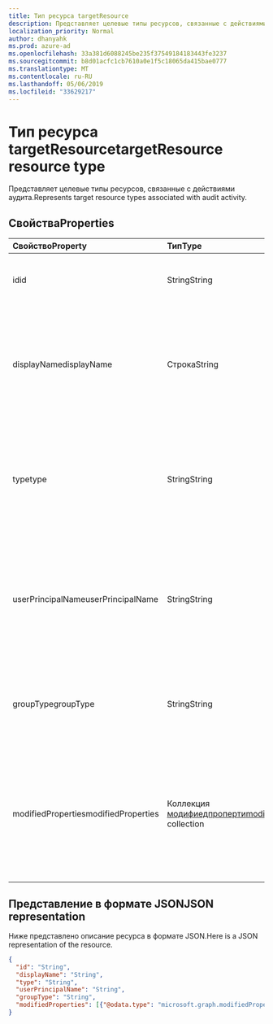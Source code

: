 ```yaml
---
title: Тип ресурса targetResource
description: Представляет целевые типы ресурсов, связанные с действиями аудита.
localization_priority: Normal
author: dhanyahk
ms.prod: azure-ad
ms.openlocfilehash: 33a381d6088245be235f37549184183443fe3237
ms.sourcegitcommit: b8d01acfc1cb7610a0e1f5c18065da415bae0777
ms.translationtype: MT
ms.contentlocale: ru-RU
ms.lasthandoff: 05/06/2019
ms.locfileid: "33629217"
---
```

# <a name="targetresource-resource-type"></a><span data-ttu-id="7a90c-103">Тип ресурса targetResource</span><span class="sxs-lookup"><span data-stu-id="7a90c-103">targetResource resource type</span></span>

<span data-ttu-id="7a90c-104">Представляет целевые типы ресурсов, связанные с действиями аудита.</span><span class="sxs-lookup"><span data-stu-id="7a90c-104">Represents target resource types associated with audit activity.</span></span> 

## <a name="properties"></a><span data-ttu-id="7a90c-105">Свойства</span><span class="sxs-lookup"><span data-stu-id="7a90c-105">Properties</span></span>

| <span data-ttu-id="7a90c-106">Свойство</span><span class="sxs-lookup"><span data-stu-id="7a90c-106">Property</span></span>     | <span data-ttu-id="7a90c-107">Тип</span><span class="sxs-lookup"><span data-stu-id="7a90c-107">Type</span></span>   |<span data-ttu-id="7a90c-108">Описание</span><span class="sxs-lookup"><span data-stu-id="7a90c-108">Description</span></span>|
|:---------------|:--------|:----------|
|<span data-ttu-id="7a90c-109">id</span><span class="sxs-lookup"><span data-stu-id="7a90c-109">id</span></span>|<span data-ttu-id="7a90c-110">String</span><span class="sxs-lookup"><span data-stu-id="7a90c-110">String</span></span>|<span data-ttu-id="7a90c-111">Указывает уникальный идентификатор ресурса.</span><span class="sxs-lookup"><span data-stu-id="7a90c-111">Indicates the unique ID of the resource.</span></span>|
|<span data-ttu-id="7a90c-112">displayName</span><span class="sxs-lookup"><span data-stu-id="7a90c-112">displayName</span></span>|<span data-ttu-id="7a90c-113">Строка</span><span class="sxs-lookup"><span data-stu-id="7a90c-113">String</span></span>|<span data-ttu-id="7a90c-114">Указывает отображаемое имя, заданное для ресурса.</span><span class="sxs-lookup"><span data-stu-id="7a90c-114">Indicates the visible name defined for the resource.</span></span> <span data-ttu-id="7a90c-115">Обычно указывается при создании ресурса.</span><span class="sxs-lookup"><span data-stu-id="7a90c-115">Typically specified when the resource is created.</span></span>|
|<span data-ttu-id="7a90c-116">type</span><span class="sxs-lookup"><span data-stu-id="7a90c-116">type</span></span>|<span data-ttu-id="7a90c-117">String</span><span class="sxs-lookup"><span data-stu-id="7a90c-117">String</span></span>|<span data-ttu-id="7a90c-118">Описывает тип ресурса.</span><span class="sxs-lookup"><span data-stu-id="7a90c-118">Describes the resource type.</span></span>  <span data-ttu-id="7a90c-119">Примеры значений: `Application`, `Group` `ServicePrincipal`, и `User`.</span><span class="sxs-lookup"><span data-stu-id="7a90c-119">Example values include `Application`, `Group`, `ServicePrincipal`, and `User`.</span></span>|
|<span data-ttu-id="7a90c-120">userPrincipalName</span><span class="sxs-lookup"><span data-stu-id="7a90c-120">userPrincipalName</span></span>|<span data-ttu-id="7a90c-121">String</span><span class="sxs-lookup"><span data-stu-id="7a90c-121">String</span></span>|<span data-ttu-id="7a90c-122">Если \*\*\*\* для `User`параметра Type задано значение, включается имя пользователя, инициировавшего действие; `null` для других типов.</span><span class="sxs-lookup"><span data-stu-id="7a90c-122">When **type** is set to `User`, this includes the user name that initiated the action; `null` for other types.</span></span>|
|<span data-ttu-id="7a90c-123">groupType</span><span class="sxs-lookup"><span data-stu-id="7a90c-123">groupType</span></span>|<span data-ttu-id="7a90c-124">String</span><span class="sxs-lookup"><span data-stu-id="7a90c-124">String</span></span>|<span data-ttu-id="7a90c-125">Если \*\*\*\* для `Group`параметра Type задано значение, это указывает тип группы.</span><span class="sxs-lookup"><span data-stu-id="7a90c-125">When **type** is set to `Group`, this indicates the group type.</span></span>|
|<span data-ttu-id="7a90c-126">modifiedProperties</span><span class="sxs-lookup"><span data-stu-id="7a90c-126">modifiedProperties</span></span>|<span data-ttu-id="7a90c-127">Коллекция [модифиедпроперти](modifiedproperty.md)</span><span class="sxs-lookup"><span data-stu-id="7a90c-127">[modifiedProperty](modifiedproperty.md) collection</span></span>|<span data-ttu-id="7a90c-128">Указывает имя, старое значение и новое значение каждого атрибута, который изменился.</span><span class="sxs-lookup"><span data-stu-id="7a90c-128">Indicates name, old value and new value of each attribute that changed.</span></span> <span data-ttu-id="7a90c-129">Значения свойств зависят от **типа**операции.</span><span class="sxs-lookup"><span data-stu-id="7a90c-129">Property values depend on the operation **type**.</span></span>|

## <a name="json-representation"></a><span data-ttu-id="7a90c-130">Представление в формате JSON</span><span class="sxs-lookup"><span data-stu-id="7a90c-130">JSON representation</span></span>

<span data-ttu-id="7a90c-131">Ниже представлено описание ресурса в формате JSON.</span><span class="sxs-lookup"><span data-stu-id="7a90c-131">Here is a JSON representation of the resource.</span></span>

<!-- {
  "blockType": "resource",
  "optionalProperties": [

  ],
  "@odata.type": "microsoft.graph.targetResource"
}-->

```json
{
  "id": "String",
  "displayName": "String",
  "type": "String",
  "userPrincipalName": "String",
  "groupType": "String",
  "modifiedProperties": [{"@odata.type": "microsoft.graph.modifiedProperty"}]
}
```


<!-- uuid: 8fcb5dbc-d5aa-4681-8e31-b001d5168d79
2015-10-25 14:57:30 UTC -->
<!-- {
  "type": "#page.annotation",
  "description": "targetResource resource",
  "keywords": "",
  "section": "documentation",
  "tocPath": ""
}-->
